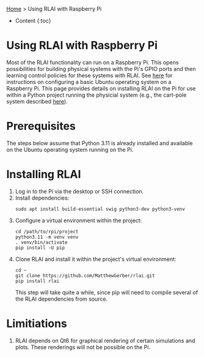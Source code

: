 [Home](index.md) > Using RLAI with Raspberry Pi
* Content
{:toc}

# Using RLAI with Raspberry Pi
Most of the RLAI functionality can run on a Raspberry Pi. This opens possibilities for building physical systems with 
the Pi's GPIO ports and then learning control policies for these systems with RLAI. See 
[here](https://matthewgerber.github.io/raspberry-py/#ubuntu-operating-system) for instructions on configuring a basic 
Ubuntu operating system on a Raspberry Pi. This page provides details on installing RLAI on the Pi for use within a 
Python project running the physicial system (e.g., the cart-pole system described 
[here](https://matthewgerber.github.io/cart-pole)).

# Prerequisites
The steps below assume that Python 3.11 is already installed and available on the Ubuntu operating system running on the
Pi.

# Installing RLAI 
1. Log in to the Pi via the desktop or SSH connection.
2. Install dependencies:
   ```shell
   sudo apt install build-essential swig python3-dev python3-venv
   ```
3. Configure a virtual environment within the project:
   ```shell
   cd /path/to/rpi/project
   python3.11 -m venv venv
   . venv/bin/activate
   pip install -U pip
   ```
4. Clone RLAI and install it within the project's virtual environment:
   ```shell
   cd ~
   git clone https://github.com/MatthewGerber/rlai.git
   pip install rlai
   ```
   This step will take quite a while, since pip will need to compile several of the RLAI dependencies from source.

# Limitiations
1. RLAI depends on Qt6 for graphical rendering of certain simulations and plots. These renderings will not be possible
   on the Pi.